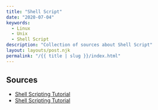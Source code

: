 ```yaml
---
title: "Shell Script"
date: "2020-07-04"
keywords:
  - Linux
  - Unix
  - Shell Script
description: "Collection of sources about Shell Script"
layout: layouts/post.njk
permalink: "/{{ title | slug }}/index.html"
---
```


## Sources

* [Shell Scripting Tutorial](https://www.tutorialspoint.com/unix/shell_scripting.htm)
* [Shell Scripting Tutorial](https://www.shellscript.sh/)
